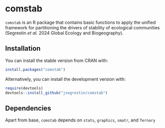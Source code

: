 comstab
================

`comstab` is an R package that contains basic functions to apply the
unified framework for partitioning the drivers of stability of
ecological communities (Segrestin <i>et al.</i> 2024 Global Ecology and
Biogeography).

## Installation

You can install the stable version from CRAN with:

``` r
install.packages("comstab")
```

Alternatively, you can install the development version with:

``` r
require(devtools)
devtools::install_github("jsegrestin/comstab")
```

## Dependencies

Apart from base, `comstab` depends on `stats`, `graphics`, `smatr`, and
`Ternary`
